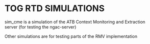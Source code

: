# TOG RTD SIMULATIONS
sim_cme is a simulation of the ATB Context Monitoring and Extraction server (for testing the ngac-server)

Other simulations are for testing parts of the RMV implementation
